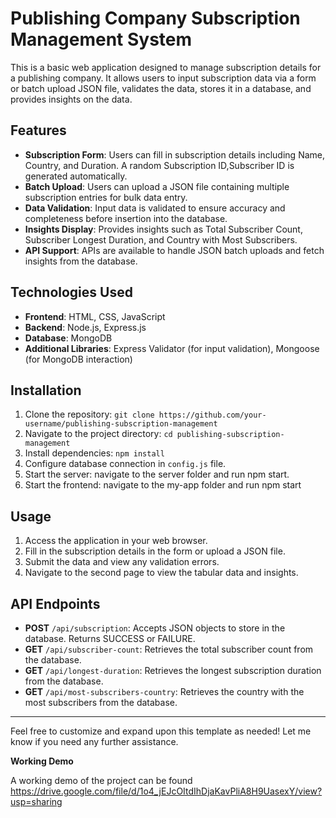 # Publishing Company Subscription Management System

This is a basic web application designed to manage subscription details for a publishing company. It allows users to input subscription data via a form or batch upload JSON file, validates the data, stores it in a database, and provides insights on the data.

## Features

- **Subscription Form**: Users can fill in subscription details including Name, Country, and Duration. A random Subscription ID,Subscriber ID is generated automatically.
- **Batch Upload**: Users can upload a JSON file containing multiple subscription entries for bulk data entry.
- **Data Validation**: Input data is validated to ensure accuracy and completeness before insertion into the database.
- **Insights Display**: Provides insights such as Total Subscriber Count, Subscriber Longest Duration, and Country with Most Subscribers.
- **API Support**: APIs are available to handle JSON batch uploads and fetch insights from the database.

## Technologies Used

- **Frontend**: HTML, CSS, JavaScript
- **Backend**: Node.js, Express.js
- **Database**: MongoDB
- **Additional Libraries**: Express Validator (for input validation), Mongoose (for MongoDB interaction)

## Installation

1. Clone the repository: `git clone https://github.com/your-username/publishing-subscription-management`
2. Navigate to the project directory: `cd publishing-subscription-management`
3. Install dependencies: `npm install`
4. Configure database connection in `config.js` file.
5. Start the server: navigate to the server folder and run npm start.
6. Start the frontend: navigate to the my-app folder and run npm start

## Usage

1. Access the application in your web browser.
2. Fill in the subscription details in the form or upload a JSON file.
3. Submit the data and view any validation errors.
4. Navigate to the second page to view the tabular data and insights.

## API Endpoints

- **POST** `/api/subscription`: Accepts JSON objects to store in the database. Returns SUCCESS or FAILURE.
- **GET** `/api/subscriber-count`: Retrieves the total subscriber count from the database.
- **GET** `/api/longest-duration`: Retrieves the longest subscription duration from the database.
- **GET** `/api/most-subscribers-country`: Retrieves the country with the most subscribers from the database.


---

Feel free to customize and expand upon this template as needed! Let me know if you need any further assistance.

**Working Demo**

A working demo of the project can be found  https://drive.google.com/file/d/1o4_jEJcOItdIhDjaKavPliA8H9UasexY/view?usp=sharing

